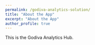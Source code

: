 ```yaml
---
permalink: /godiva-analytics-solution/
title: "About the App"
excerpt: "About the App"
author_profile: true
---
```


This is the Godiva Analytics Hub. 